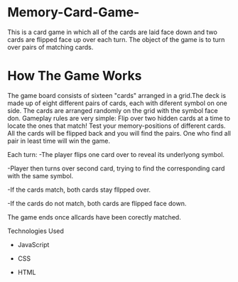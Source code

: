 # Memory-Card-Game-
This is a card game in which all of the cards  are laid face down and two cards are flipped face up over 
each turn. The object of the game is to turn over pairs of matching cards. 
# How The Game Works
The game board consists of sixteen "cards" arranged in a grid.The deck is made up of eight different pairs of cards, each with diferent symbol on one side. The cards are arranged randomly on the grid with the symbol face don.
Gameplay rules are very simple: Flip over two hidden cards at a time to locate the ones that match! Test your memory-positions of different cards. All the cards will be flipped back  and you will find the pairs. One who find all pair in least time will win the game. 

Each turn: 
  -The player flips one card over to reveal its underlyong symbol.
  
  -Player then turns over second card, trying to find the corresponding card with the same symbol.
  
  -If the cards match, both cards stay fllpped over.

  -If the cards do not match, both cards are flipped face down.

  The game ends once allcards have been corectly matched.

  Technologies Used

  - JavaScript
   
  - CSS
   
  - HTML








 
